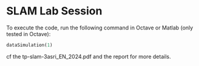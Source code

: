 # SLAM Lab Session

To execute the code, run the following command in Octave or Matlab (only tested in Octave):

```octave
dataSimulation(1)
```

cf the tp-slam-3asri_EN_2024.pdf and the report for more details.
